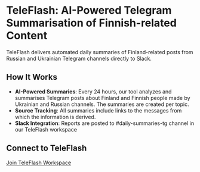 # TeleFlash: AI-Powered Telegram Summarisation of Finnish-related Content

TeleFlash delivers automated daily summaries of Finland-related posts from Russian and Ukrainian Telegram channels directly to Slack.

## How It Works

* **AI-Powered Summaries**: Every 24 hours, our tool analyzes and summarises Telegram posts about Finland and Finnish people made by Ukrainian and Russian channels. The summaries are created per topic.
* **Source Tracking**: All summaries include links to the messages from which the information is derived.
* **Slack Integration**: Reports are posted to #daily-summaries-tg channel in our TeleFlash workspace

## Connect to TeleFlash

[Join TeleFlash Workspace](https://join.slack.com/t/teleflash/shared_invite/your-invite-link-here)
